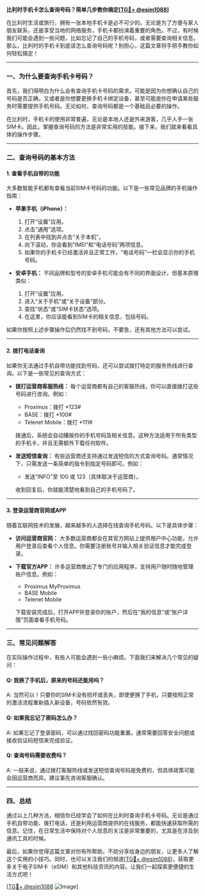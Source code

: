 **比利时手机卡怎么查询号码？简单几步教你搞定[[TG💪+ @esim1088](https://t.me/s/esim1088)]**

在比利时生活或旅行，拥有一张本地手机卡是必不可少的。无论是为了方便与家人朋友联系，还是享受当地的网络服务，手机卡都扮演着重要的角色。不过，有时候我们可能会遇到一些问题，比如忘记了自己的手机号码，或者需要查询相关信息。那么，比利时的手机卡到底该怎么查询号码呢？别担心，这篇文章将手把手教你如何轻松搞定！

---

### **一、为什么要查询手机卡号码？**

首先，我们得明白为什么会有查询手机卡号码的需求。可能是因为你想确认自己的号码是否正确，又或者是你想要更换手机卡绑定设备，甚至可能是你在申请某些服务时需要提供手机号码。无论如何，查询号码都是一个基础且必要的操作。

在比利时，手机卡的使用非常普遍，无论是本地人还是外来游客，几乎人手一张SIM卡。因此，掌握查询号码的方法是非常实用的技能。接下来，我们就来看看具体的操作步骤。

---

### **二、查询号码的基本方法**

#### **1. 查看手机自带的功能**
大多数智能手机都有查看当前SIM卡号码的功能。以下是一些常见品牌的手机操作指南：

- **苹果手机（iPhone）：**
  1. 打开“设置”应用。
  2. 点击“通用”选项。
  3. 在列表中找到并点击“关于本机”。
  4. 向下滚动，你会看到“IMEI”和“电话号码”两项信息。
  5. 如果你的手机卡已经激活并且正常工作，“电话号码”一栏会显示你的手机号码。

- **安卓手机：**
  不同品牌和型号的安卓手机可能会有不同的界面设计，但基本原理类似：
  1. 打开“设置”应用。
  2. 进入“关于手机”或“关于设备”部分。
  3. 查找“状态”或“SIM卡状态”选项。
  4. 在这里，你应该能看到SIM卡的相关信息，包括号码。

如果你按照上述步骤操作后仍然找不到号码，不要急，还有其他方法可以尝试。

---

#### **2. 拨打电话查询**
如果你无法通过手机自带功能找到号码，还可以尝试拨打特定的服务热线进行查询。以下是一些常见的查询方式：

- **拨打运营商客服热线：**
  每个运营商都有自己的客服热线，你可以直接拨打这些号码进行咨询。例如：
  - Proximus：拨打 *123#
  - BASE：拨打 *100#
  - Telenet Mobile：拨打 *111#

  拨通后，系统会自动播报你的手机号码及相关信息。这种方法适用于所有类型的手机卡，并且无需额外下载任何软件。

- **发送短信查询：**
  有些运营商还支持通过发送短信的方式查询号码。通常情况下，只需发送一条简单的指令到指定号码即可。例如：
  - 发送“INFO”至 100 或 123（具体取决于运营商）。

  收到回复后，你就能清楚地看到自己的手机号码了。

---

#### **3. 登录运营商官网或APP**
随着互联网技术的发展，越来越多的人选择在线查询手机号码。以下是具体步骤：

- **访问运营商官网：**
  大多数运营商都会在其官方网站上提供用户中心功能，允许用户登录后查看个人信息。你需要注册账号并输入相关验证信息才能完成登录。

- **下载官方APP：**
  许多运营商推出了专门的应用程序，支持用户随时随地管理账户信息。例如：
  - Proximus MyProximus
  - BASE Mobile
  - Telenet Mobile

  下载安装完成后，打开APP并登录你的账户，然后在“我的信息”或“账户详情”页面查看手机号码。

---

### **三、常见问题解答**

在实际操作过程中，有些人可能会遇到一些小麻烦。下面我们来解决几个常见的疑问：

#### **Q: 我换了手机后，原来的号码还能用吗？**
A: 当然可以！只要你的SIM卡没有损坏或丢失，即使更换了手机，只要按照正常的激活流程重新插入新设备，号码依然有效。

#### **Q: 如果我忘记了密码怎么办？**
A: 如果忘记了登录密码，可以通过找回密码功能重置。通常需要回答安全问题或接收验证码短信来完成验证。

#### **Q: 查询号码需要收费吗？**
A: 一般来说，通过拨打客服热线或发送短信查询号码是免费的，但具体政策可能会因运营商而异。建议事先咨询客服确认。

---

### **四、总结**

通过以上几种方法，相信你已经学会了如何在比利时查询手机卡号码。无论是通过手机自带功能、拨打电话，还是利用运营商提供的在线服务，都能快速获取所需的信息。记住，在日常生活中保持对个人信息的关注是非常重要的，尤其是在涉及到通讯工具的时候。

最后，如果你觉得这篇文章对你有所帮助，不妨分享给身边的朋友，让更多人了解这个实用的小技巧。同时，也可以关注我们的频道[[TG💪+ @esim1088](https://t.me/s/esim1088)]，获取更多关于电子SIM卡（eSIM）和其他科技资讯的内容。让我们一起探索更便捷的生活方式吧！

[[TG💪+ @esim1088](https://t.me/s/esim1088) ![Image](https://i.postimg.cc/4NQfJmqS/Snipaste-2025-05-13-00-14-12.png)]